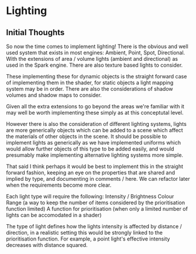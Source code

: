 # Lighting 

## Initial Thoughts

So now the time comes to implement lighting! There is the obvious and well used system that exists in most engines: Ambient, Point, Spot, Directional. With the extensions of area / volume lights (ambient and directional) as used in the Spark engine. There are also texture based lights to consider.

These implementing these for dynamic objects is the straight forward case of implementing them in the shader, for static objects a light mapping system may be in order. There are also the considerations of shadow volumes and shadow maps to consider.

Given all the extra extensions to go beyond the areas we're familiar with it may well be worth implementing these simply as at this conceptutal level.

However there is also the consideration of different lighting systems, lights are more generically objects which can be added to a scene which affect the materials of other objects in the scene. It should be possible to implement lights as generically as we have implemented uniforms which would allow further objects of this type to be added easily, and would presumably make implementing alternative lighting systems more simple.

That said I think perhaps it would be best to implement this in the straight forward fashion, keeping an eye on the properties that are shared and implied by type, and documenting in comments / here. We can refactor later when the requirements become more clear.

Each light type will require the following:
Intensity / Brightness
Colour
Range (a way to keep the number of items considered by the prioritisation function limited)
A function for prioritisation (when only a limited number of lights can be accomodated in a shader)

The type of light defines how the lights intensity is affected by distance / direction, in a realistic setting this would be strongly linked to the prioritisation function. For example, a point light's effective intensity decreases with distance squared.